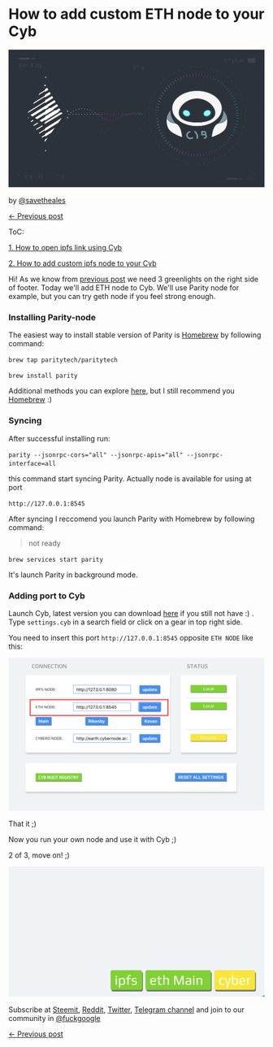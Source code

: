 # How to add custom ETH node to your Cyb

![pic](0.png)

by [@savetheales](https://cyb//0x00CA47db1BE92C1072e973fd8DC4A082f7d70214.eth)

[← Previous post](https://steemit.com/web3/@savetheales/how-to-add-custom-ipfs-node-to-your-cyb)

ToC:

[1. How to open ipfs link using Cyb](https://steemit.com/web3/@savetheales/how-to-open-ipfs-link-using-cyb)

[2. How to add custom ipfs node to your Cyb](https://steemit.com/web3/@savetheales/how-to-add-custom-ipfs-node-to-your-cyb)

Hi! As we know from [previous post](https://steemit.com/web3/@savetheales/how-to-add-custom-ipfs-node-to-your-cyb) we need 3 greenlights on the right side of footer. Today we'll add ETH node to Cyb. We'll use Parity node for example, but you can try geth node if you feel strong enough.

### Installing Parity-node

The easiest way to install stable version of Parity is [Homebrew](https://brew.sh/) by following command:

`brew tap paritytech/paritytech`

`brew install parity`

Additional methods you can explore [here](https://wiki.parity.io/Setup), but I still recommend you [Homebrew](https://brew.sh/) :)

### Syncing

After successful installing run:

`parity --jsonrpc-cors="all" --jsonrpc-apis="all" --jsonrpc-interface=all`

this command start syncing Parity. Actually node is available for using at port

`http://127.0.0.1:8545`

After syncing I reccomend you launch Parity with Homebrew by following command:
>not ready

`brew services start parity`

It's launch Parity in background mode.



### Adding port to Cyb

Launch Cyb, latest version you can download [here](https://github.com/cybercongress/cyb/releases) if you still not have :) . Type `settings.cyb` in a search field or click on a gear in top right side.

You need to insert this port `http://127.0.0.1:8545` opposite `ETH NODE` like this:

![result](1.png)

That it ;)

Now you run your own node and use it with Cyb ;)

2 of 3, move on! ;)

![result](2.png)

Subscribe at [Steemit](https://steemit.com/@cybercongress), [Reddit](https://www.reddit.com/r/cybercongress/), [Twitter](https://twitter.com/cyber_devs), [Telegram channel](https://t.me/cybercongress) and join to our community in [@fuckgoogle](https://t.me/fuckgoogle)

[← Previous post](https://steemit.com/web3/@savetheales/how-to-add-custom-ipfs-node-to-your-cyb)
